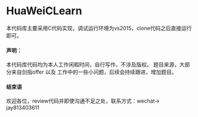 # HuaWeiCLearn
本代码库主要采用C代码实现，调试运行环境为vs2015，clone代码之后直接运行即可。
#### 声明：
本代码库代码均为本人工作闲暇时间，自行写作，不涉及版权。
题目来源，大部分来自剑指offer  以及 工作中的一些小问题，后续会持续跟进，增加题目。
#### 结束语
欢迎各位，review代码并即使沟通不足之处，联系方式：wechat-> jay813403611
